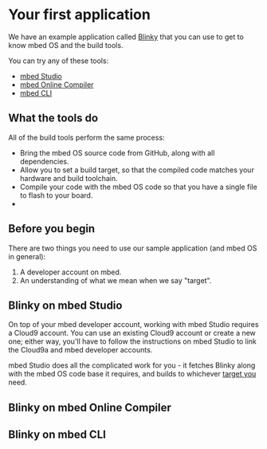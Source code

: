 # Your first application

We have an example application called [Blinky](https://github.com/ARMmbed/mbed-blinky-morpheus) that you can use to get to know mbed OS and the build tools.

You can try any of these tools:

* [mbed Studio](#blinky-on-mbed-studio)
* [mbed Online Compiler](#blinky-on-mbed-online-compiler)
* [mbed CLI](#blinky-on-mbed-cli)

## What the tools do

All of the build tools perform the same process:

* Bring the mbed OS source code from GitHub, along with all dependencies.
* Allow you to set a build target, so that the compiled code matches your hardware and build toolchain.
* Compile your code with the mbed OS code so that you have a single file to flash to your board.
* 


## Before you begin

There are two things you need to use our sample application (and mbed OS in general):

1. A developer account on mbed.
2. An understanding of what we mean when we say "target".

## Blinky on mbed Studio

On top of your mbed developer account, working with mbed Studio requires a Cloud9 account. You can use an existing Cloud9 account or create a new one; either way, you'll have to follow the instructions on mbed Studio to link the Cloud9a and mbed developer accounts. 

mbed Studio does all the complicated work for you - it fetches Blinky along with the mbed OS code base it requires, and builds to whichever [target you]() need.

## Blinky on mbed Online Compiler


## Blinky on mbed CLI


